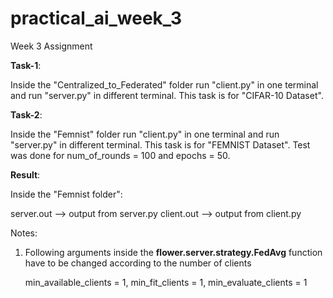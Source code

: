 # practical_ai_week_3
Week 3 Assignment

**Task-1**:


Inside the "Centralized_to_Federated" folder run "client.py" in one terminal and run "server.py" in different terminal. This task is for "CIFAR-10 Dataset".

**Task-2**:

Inside the "Femnist" folder run "client.py" in one terminal and run "server.py" in different terminal. This task is for "FEMNIST Dataset". Test was done for num_of_rounds = 100 and epochs = 50. 

**Result**:

Inside the "Femnist folder":

server.out --> output from server.py
client.out --> output from client.py


Notes:

1. Following arguments inside the **flower.server.strategy.FedAvg** function have to be changed according to the number of clients

   min_available_clients = 1,
   min_fit_clients = 1, 
   min_evaluate_clients = 1

